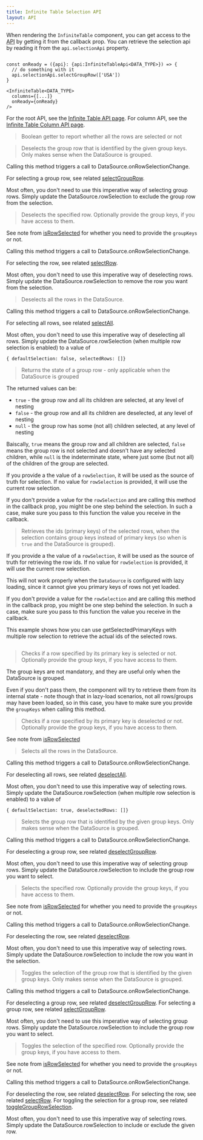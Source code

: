 ```yaml
---
title: Infinite Table Selection API
layout: API
---
```


When rendering the `InfiniteTable` component, you can get access to the [API](./api/) by getting it from the <PropLink name="onReady" /> callback prop. You can retrieve the selection api by reading it from the `api.selectionApi` property.

```tsx {4}

const onReady = ({api}: {api:InfiniteTableApi<DATA_TYPE>}) => {
  // do something with it
  api.selectionApi.selectGroupRow(['USA'])
}

<InfiniteTable<DATA_TYPE>
  columns={[...]}
  onReady={onReady}
/>
```

For the root API, see the [Infinite Table API page](./api).
For column API, see the [Infinite Table Column API page](./column-api).

<PropTable searchPlaceholder="Type to filter API methods">

<Prop name="allRowsSelected" type="boolean">

> Boolean getter to report whether all the rows are selected or not

</Prop>

<Prop name="deselectGroupRow" type="(groupKeys: any[]) => void">

> Deselects the group row that is identified by the given group keys. Only makes sense when the DataSource is <DPropLink name="groupBy" code={false}>grouped</DPropLink>.

Calling this method triggers a call to <DPropLink name="onRowSelectionChange" >DataSource.onRowSelectionChange</DPropLink>.

For selecting a group row, see related [selectGroupRow](#selectGroupRow).

<Note>

Most often, you don't need to use this imperative way of selecting group rows. Simply update the <DPropLink name="rowSelection">DataSource.rowSelection</DPropLink> to exclude the group row from the selection.

</Note>

</Prop>

<Prop name="deselectRow" type="(primaryKey: any, groupKeys?: any[]) => boolean">

> Deselects the specified row. Optionally provide the group keys, if you have access to them.

See note from [isRowSelected](#isRowSelected) for whether you need to provide the `groupKeys` or not.

Calling this method triggers a call to <DPropLink name="onRowSelectionChange" >DataSource.onRowSelectionChange</DPropLink>.

For selecting the row, see related [selectRow](#selectRow).

<Note>

Most often, you don't need to use this imperative way of deselecting rows. Simply update the <DPropLink name="rowSelection">DataSource.rowSelection</DPropLink> to remove the row you want from the selection.

</Note>

</Prop>

<Prop name="deselectAll" type="() => void">

> Deselects all the rows in the DataSource.

Calling this method triggers a call to <DPropLink name="onRowSelectionChange" >DataSource.onRowSelectionChange</DPropLink>.

For selecting all rows, see related [selectAll](#selectAll).

<Note>

Most often, you don't need to use this imperative way of deselecting all rows. Simply update the <DPropLink name="rowSelection">DataSource.rowSelection</DPropLink> (when multiple row selection is enabled) to a value of

```tsx
{ defaultSelection: false, selectedRows: []}
```

</Note>

</Prop>

<Prop name="getGroupRowSelectionState" type="(groupKeys: any[], rowSelection?: DataSourceRowSelection) => true|false|null">

> Returns the state of a group row - only applicable when the DataSource is <DPropLink name="groupBy" code={false}>grouped</DPropLink>

The returned values can be:

- `true` - the group row and all its children are selected, at any level of nesting
- `false` - the group row and all its children are deselected, at any level of nesting
- `null` - the group row has some (not all) children selected, at any level of nesting

Baiscally, `true` means the group row and all children are selected, `false` means the group row is not selected and doesn't have any selected children, while `null` is the indeterminate state, where just some (but not all) of the children of the group are selected.

If you provide a the value of a `rowSelection`, it will be used as the source of truth for selection. If no value for `rowSelection` is provided, it will use the current row selection.

<Note>

If you don't provide a value for the `rowSelection` and are calling this method in the <DPropLink name="onRowSelectionChange" /> callback prop, you might be one step behind the selection. In such a case, make sure you pass to this function the value you receive in the <DPropLink name="onRowSelectionChange" /> callback.

</Note>

</Prop>

<Prop name="getSelectedPrimaryKeys" type="(rowSelection?: DataSourceRowSelection) => (string|number)[]">

> Retrieves the ids (primary keys) of the selected rows, when the selection contains group keys instead of primary keys (so when <DPropLink name="useGroupKeysForMultiRowSelection" /> is `true` and the DataSource is <DPropLink name="groupBy" code={false}>grouped</DPropLink>).

If you provide a the value of a `rowSelection`, it will be used as the source of truth for retrieving the row ids. If no value for `rowSelection` is provided, it will use the current row selection.

<Note>

This will not work properly when the `DataSource` is configured with <DPropLink name="lazyLoad" code={false}>lazy loading</DPropLink>, since it cannot give you primary keys of rows not yet loaded.

</Note>

<Note>

If you don't provide a value for the `rowSelection` and are calling this method in the <DPropLink name="onRowSelectionChange" /> callback prop, you might be one step behind the selection. In such a case, make sure you pass to this function the value you receive in the <DPropLink name="onRowSelectionChange" /> callback.

</Note>

<Sandpack title="Using getSelectedPrimaryKeys in multi row checkbox selection with grouping" >

<Description>

This example shows how you can use getSelectedPrimaryKeys with multiple row selection to retrieve the actual ids of the selected rows.

</Description>

```ts file="$DOCS/reference/controlled-multi-row-selection-example-with-group-keys.page.tsx"

```

</Sandpack>

</Prop>

<Prop name="isRowSelected" type="(primaryKey: any, groupKeys?: any[]) => boolean">

> Checks if a row specified by its primary key is selected or not. Optionally provide the group keys, if you have access to them.

<Note>
The group keys are not mandatory, and they are useful only when the DataSource is <DPropLink name="groupBy" code={false}>grouped</DPropLink>.

Even if you don't pass them, the component will try to retrieve them from its internal state - note though that in lazy-load scenarios, not all rows/groups may have been loaded, so in this case, you have to make sure you provide the `groupKeys` when calling this method.

</Note>

</Prop>

<Prop name="isRowDeselected" type="(primaryKey: any, groupKeys?: any[]) => boolean">

> Checks if a row specified by its primary key is deselected or not. Optionally provide the group keys, if you have access to them.

See note from [isRowSelected](#isRowSelected)

</Prop>

<Prop name="selectAll" type="() => void">

> Selects all the rows in the DataSource.

Calling this method triggers a call to <DPropLink name="onRowSelectionChange" >DataSource.onRowSelectionChange</DPropLink>.

For deselecting all rows, see related [deselectAll](#deselectAll).

<Note>

Most often, you don't need to use this imperative way of selecting rows. Simply update the <DPropLink name="rowSelection">DataSource.rowSelection</DPropLink> (when multiple row selection is enabled) to a value of

```tsx
{ defaultSelection: true, deselectedRows: []}
```

</Note>

</Prop>

<Prop name="selectGroupRow" type="(groupKeys: any[]) => void">

> Selects the group row that is identified by the given group keys. Only makes sense when the DataSource is <DPropLink name="groupBy" code={false}>grouped</DPropLink>.

Calling this method triggers a call to <DPropLink name="onRowSelectionChange" >DataSource.onRowSelectionChange</DPropLink>.

For deselecting a group row, see related [deselectGroupRow](#deselectGroupRow).

<Note>

Most often, you don't need to use this imperative way of selecting group rows. Simply update the <DPropLink name="rowSelection">DataSource.rowSelection</DPropLink> to include the group row you want to select.

</Note>

</Prop>

<Prop name="selectRow" type="(primaryKey: any, groupKeys?: any[]) => boolean">

> Selects the specified row. Optionally provide the group keys, if you have access to them.

See note from [isRowSelected](#isRowSelected) for whether you need to provide the `groupKeys` or not.

Calling this method triggers a call to <DPropLink name="onRowSelectionChange" >DataSource.onRowSelectionChange</DPropLink>.

For deselecting the row, see related [deselectRow](#deselectRow).

<Note>

Most often, you don't need to use this imperative way of selecting rows. Simply update the <DPropLink name="rowSelection">DataSource.rowSelection</DPropLink> to include the row you want in the selection.

</Note>

</Prop>

<Prop name="toggleGroupRowSelection" type="(groupKeys: any[]) => void">

> Toggles the selection of the group row that is identified by the given group keys. Only makes sense when the DataSource is <DPropLink name="groupBy" code={false}>grouped</DPropLink>.

Calling this method triggers a call to <DPropLink name="onRowSelectionChange" >DataSource.onRowSelectionChange</DPropLink>.

For deselecting a group row, see related [deselectGroupRow](#deselectGroupRow).
For selecting a group row, see related [selectGroupRow](#selectGroupRow).

<Note>

Most often, you don't need to use this imperative way of selecting group rows. Simply update the <DPropLink name="rowSelection">DataSource.rowSelection</DPropLink> to include the group row you want to select.

</Note>

</Prop>

<Prop name="toggleRowSelection" type="(primaryKey: any, groupKeys?: any[]) => boolean">

> Toggles the selection of the specified row. Optionally provide the group keys, if you have access to them.

See note from [isRowSelected](#isRowSelected) for whether you need to provide the `groupKeys` or not.

Calling this method triggers a call to <DPropLink name="onRowSelectionChange" >DataSource.onRowSelectionChange</DPropLink>.

For deselecting the row, see related [deselectRow](#deselectRow).
For selecting the row, see related [selectRow](#selectRow).
For toggling the selection for a group row, see related [toggleGroupRowSelection](#toggleGroupRowSelection).

<Note>

Most often, you don't need to use this imperative way of selecting rows. Simply update the <DPropLink name="rowSelection">DataSource.rowSelection</DPropLink> to include or exclude the given row.

</Note>

</Prop>

</PropTable>
